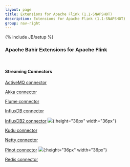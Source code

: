 ```yaml
---
layout: page
title: Extensions for Apache Flink (1.1-SNAPSHOT)
description: Extensions for Apache Flink (1.1-SNAPSHOT)
group: nav-right
---
```

<!--
{% comment %}
Licensed to the Apache Software Foundation (ASF) under one or more
contributor license agreements.  See the NOTICE file distributed with
this work for additional information regarding copyright ownership.
The ASF licenses this file to you under the Apache License, Version 2.0
(the "License"); you may not use this file except in compliance with
the License.  You may obtain a copy of the License at

http://www.apache.org/licenses/LICENSE-2.0

Unless required by applicable law or agreed to in writing, software
distributed under the License is distributed on an "AS IS" BASIS,
WITHOUT WARRANTIES OR CONDITIONS OF ANY KIND, either express or implied.
See the License for the specific language governing permissions and
limitations under the License.
{% endcomment %}
-->

{% include JB/setup %}

### Apache Bahir Extensions for Apache Flink

<br/>

#### Streaming Connectors

[ActiveMQ connector](../flink-streaming-activemq)

[Akka connector](../flink-streaming-akka)

[Flume connector](../flink-streaming-flume)

[InfluxDB connector](../flink-streaming-influxdb)

[InfluxDB2 connector](../flink-streaming-influxdb2) ![](/assets/themes/apache-clean/img/new-black.png){:height="36px" width="36px"}

[Kudu connector](../flink-streaming-kudu)

[Netty connector](../flink-streaming-netty)

[Pinot connector](../flink-streaming-pinot) ![](/assets/themes/apache-clean/img/new-black.png){:height="36px" width="36px"}

[Redis connector](../flink-streaming-redis)
